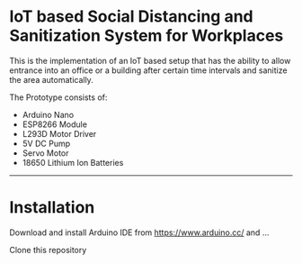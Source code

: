 # IoT based Social Distancing and Sanitization System for Workplaces
This is the implementation of an IoT based setup that has the ability to allow entrance into an office or a building after certain time intervals and sanitize the area automatically.

The Prototype consists of:
<ul>
  <li>Arduino Nano</li>
  <li>ESP8266 Module</li>
  <li>L293D Motor Driver</li>
  <li>5V DC Pump</li>
  <li>Servo Motor</li>
  <li>18650 Lithium Ion Batteries</li>
</ul>
<hr>

# Installation

Download and install Arduino IDE from https://www.arduino.cc/ and ...

Clone this repository

